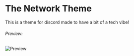 # The Network Theme
This is a theme for discord made to have a bit of a tech vibe!
###### Preview:
![Preview](https://i.imgur.com/M7YqjJm.jpg "Preview")
